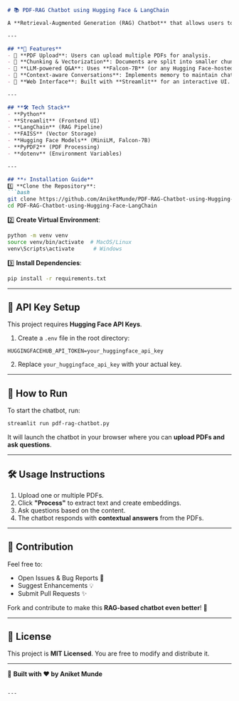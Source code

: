 

```markdown
# 📚 PDF-RAG Chatbot using Hugging Face & LangChain

A **Retrieval-Augmented Generation (RAG) Chatbot** that allows users to upload PDFs and ask questions based on their content. Built using **Hugging Face Transformers, LangChain, and FAISS**, this chatbot processes and stores document embeddings for efficient retrieval and AI-powered responses.

---

## **🚀 Features**
- 📄 **PDF Upload**: Users can upload multiple PDFs for analysis.
- 🔎 **Chunking & Vectorization**: Documents are split into smaller chunks and stored using **FAISS** for optimized search.
- 🤖 **LLM-powered Q&A**: Uses **Falcon-7B** (or any Hugging Face-hosted model) for answering questions.
- 🧠 **Context-aware Conversations**: Implements memory to maintain chat history.
- 🎨 **Web Interface**: Built with **Streamlit** for an interactive UI.

---

## **🛠️ Tech Stack**
- **Python**
- **Streamlit** (Frontend UI)
- **LangChain** (RAG Pipeline)
- **FAISS** (Vector Storage)
- **Hugging Face Models** (MiniLM, Falcon-7B)
- **PyPDF2** (PDF Processing)
- **dotenv** (Environment Variables)

---

## **⚡ Installation Guide**
1️⃣ **Clone the Repository**:
```bash
git clone https://github.com/AniketMunde/PDF-RAG-Chatbot-using-Hugging-Face-LangChain.git
cd PDF-RAG-Chatbot-using-Hugging-Face-LangChain
```

2️⃣ **Create Virtual Environment**:
```bash
python -m venv venv
source venv/bin/activate  # MacOS/Linux
venv\Scripts\activate      # Windows
```

3️⃣ **Install Dependencies**:
```bash
pip install -r requirements.txt
```

---

## **🔑 API Key Setup**
This project requires **Hugging Face API Keys**.

1. Create a `.env` file in the root directory:
```
HUGGINGFACEHUB_API_TOKEN=your_huggingface_api_key
```
2. Replace `your_huggingface_api_key` with your actual key.

---

## **🚀 How to Run**
To start the chatbot, run:
```bash
streamlit run pdf-rag-chatbot.py
```
It will launch the chatbot in your browser where you can **upload PDFs and ask questions**.

---

## **🛠️ Usage Instructions**
1. Upload one or multiple PDFs.
2. Click **"Process"** to extract text and create embeddings.
3. Ask questions based on the content.
4. The chatbot responds with **contextual answers** from the PDFs.

---

## **🤝 Contribution**
Feel free to:
- Open Issues & Bug Reports 🐛
- Suggest Enhancements 💡
- Submit Pull Requests ✨

Fork and contribute to make this **RAG-based chatbot even better**! 🚀

---

## **📝 License**
This project is **MIT Licensed**. You are free to modify and distribute it.

---

🚀 **Built with ❤️ by Aniket Munde**
```

---

